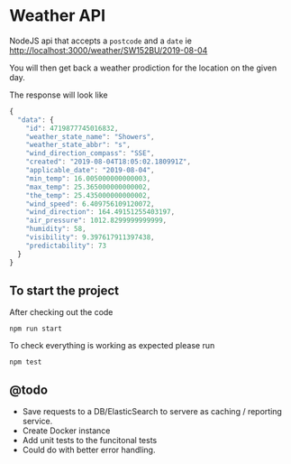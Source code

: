# Weather API

NodeJS api that accepts a `postcode` and a `date` ie [http://localhost:3000/weather/SW152BU/2019-08-04](http://localhost:3000/weather/SW152BU/2019-08-04)

You will then get back a weather prodiction for the location on the given day.

The response will look like

```javascript
{
  "data": {
    "id": 4719877745016832,
    "weather_state_name": "Showers",
    "weather_state_abbr": "s",
    "wind_direction_compass": "SSE",
    "created": "2019-08-04T18:05:02.180991Z",
    "applicable_date": "2019-08-04",
    "min_temp": 16.005000000000003,
    "max_temp": 25.365000000000002,
    "the_temp": 25.435000000000002,
    "wind_speed": 6.409756109120072,
    "wind_direction": 164.49151255403197,
    "air_pressure": 1012.8299999999999,
    "humidity": 58,
    "visibility": 9.397617911397438,
    "predictability": 73
  }
}
```

## To start the project

After checking out the code

`npm run start`

To check everything is working as expected please run

`npm test`


## @todo

* Save requests to a DB/ElasticSearch to servere as caching / reporting service. 
* Create Docker instance
* Add unit tests to the funcitonal tests
* Could do with better error handling.